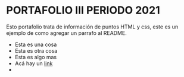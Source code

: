# PORTAFOLIO III PERIODO 2021

<p>
  Esto portafolio trata de información de puntos HTML y css, este es un ejemplo de como agregar un parrafo al README.
</p>


<ul>
  <li>Esta es una cosa</li>
  <li>Esta es otra cosa</li>
  <li>Esta es algo mas</li>
  <li>Acá hay un  <a href="www.google.com"> link<a></li>
  <li></li>
</ul>
